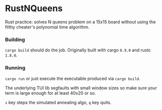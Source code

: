 # RustNQueens

Rust practice: solves N queens problem on a 15x15 board without using the
filthy cheater's polynomial time algorithm.

### Building

`cargo build` should do the job.  Originally built with cargo
`0.9.0` and rustc `1.8.0`.

### Running

`cargo run` or just execute the executable produced via `cargo build`.

The underlying TUI lib segfaults with small window sizes so make sure your
term is large enough for at least 40x20 or so.

`s` key steps the simulated annealing algo, `q` key quits.
